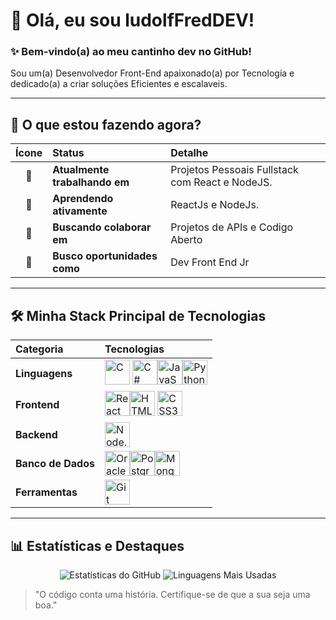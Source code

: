 # 👋 Olá, eu sou ludolfFredDEV!

### ✨ Bem-vindo(a) ao meu cantinho dev no GitHub!

Sou um(a) Desenvolvedor Front-End apaixonado(a) por Tecnologia e dedicado(a) a criar soluções Eficientes e escalaveis.

---

## 🚀 O que estou fazendo agora?

| Ícone | Status | Detalhe |
| :---: | :--- | :--- |
| 🔭 | **Atualmente trabalhando em** | Projetos Pessoais Fullstack com React e NodeJS. |
| 🌱 | **Aprendendo ativamente** | ReactJs e NodeJs. |
| 👯 | **Buscando colaborar em** | Projetos de APIs e Codigo Aberto |
| 💼 | **Busco oportunidades como** | Dev Front End Jr  |

---

## 🛠️ Minha Stack Principal de Tecnologias

| Categoria | Tecnologias |
| :--- | :--- |
| **Linguagens** | <img src="https://cdn.jsdelivr.net/gh/devicons/devicon/icons/c/c-original.svg" alt="C" width="40" height="40"/> <img src="https://cdn.jsdelivr.net/gh/devicons/devicon/icons/csharp/csharp-original.svg" alt="C#" width="40" height="40"/><img src="https://cdn.jsdelivr.net/gh/devicons/devicon/icons/javascript/javascript-original.svg" alt="JavaScript" width="40" height="40"/><img src="https://cdn.jsdelivr.net/gh/devicons/devicon/icons/python/python-original.svg" alt="Python" width="40" height="40"/>|
| **Frontend** | <img src="https://cdn.jsdelivr.net/gh/devicons/devicon/icons/react/react-original.svg" alt="React" width="40" height="40"/><img src="https://cdn.jsdelivr.net/gh/devicons/devicon/icons/html5/html5-original.svg" alt="HTML5" width="40" height="40"/> <img src="https://cdn.jsdelivr.net/gh/devicons/devicon/icons/css3/css3-original.svg" alt="CSS3" width="40" height="40"/> |
| **Backend** | <img src="https://cdn.jsdelivr.net/gh/devicons/devicon/icons/nodejs/nodejs-original.svg" alt="Node.js" width="40" height="40"/>|
| **Banco de Dados** | <img src="https://cdn.jsdelivr.net/gh/devicons/devicon/icons/oracle/oracle-original.svg" alt="Oracle" width="40" height="40"/><img src="https://cdn.jsdelivr.net/gh/devicons/devicon/icons/postgresql/postgresql-original.svg" alt="PostgreSQL" width="40" height="40"/><img src="https://cdn.jsdelivr.net/gh/devicons/devicon/icons/mongodb/mongodb-original.svg" alt="MongoDB" width="40" height="40"/>|
| **Ferramentas** | <img src="https://cdn.jsdelivr.net/gh/devicons/devicon/icons/git/git-original.svg" alt="Git" width="40" height="40"/>|

---

## 📊 Estatísticas e Destaques

<p align="center">
  <img src="https://github-readme-stats.vercel.app/api?username=ludolfFredDEV&show_icons=true&theme=dark&include_all_commits=true&count_private=true" alt="Estatísticas do GitHub" />
  <img src="https://github-readme-stats.vercel.app/api/top-langs/?username=ludolfFredDEV&layout=compact&theme=dark" alt="Linguagens Mais Usadas" />
</p>

> "O código conta uma história. Certifique-se de que a sua seja uma boa."
